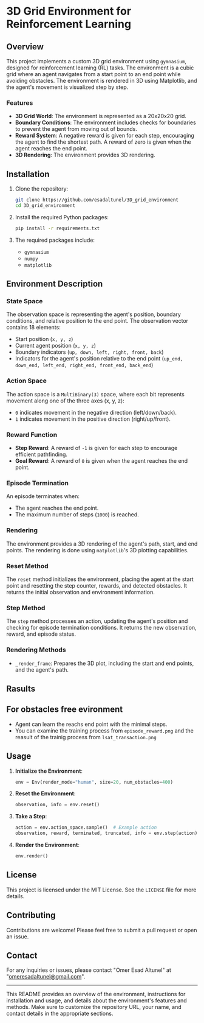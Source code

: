 # 3D Grid Environment for Reinforcement Learning

## Overview

This project implements a custom 3D grid environment using `gymnasium`, designed for reinforcement learning (RL) tasks. The environment is a cubic grid where an agent navigates from a start point to an end point while avoiding obstacles. The environment is rendered in 3D using Matplotlib, and the agent's movement is visualized step by step.

### Features

- **3D Grid World**: The environment is represented as a 20x20x20 grid.
- **Boundary Conditions**: The environment includes checks for boundaries to prevent the agent from moving out of bounds.
- **Reward System**: A negative reward is given for each step, encouraging the agent to find the shortest path. A reward of zero is given when the agent reaches the end point.
- **3D Rendering**: The environment provides 3D rendering.

## Installation

1. Clone the repository:
   ```bash
   git clone https://github.com/esadaltunel/3D_grid_environment
   cd 3D_grid_environment
   ```

2. Install the required Python packages:
   ```bash
   pip install -r requirements.txt
   ```

3. The required packages include:
   - `gymnasium`
   - `numpy`
   - `matplotlib`

## Environment Description

### State Space

The observation space is representing the agent's position, boundary conditions, and relative position to the end point. The observation vector contains 18 elements:
- Start position (`x, y, z`)
- Current agent position (`x, y, z`)
- Boundary indicators (`up, down, left, right, front, back`)
- Indicators for the agent's position relative to the end point (`up_end, down_end, left_end, right_end, front_end, back_end`)

### Action Space

The action space is a `MultiBinary(3)` space, where each bit represents movement along one of the three axes (x, y, z):
- `0` indicates movement in the negative direction (left/down/back).
- `1` indicates movement in the positive direction (right/up/front).

### Reward Function

- **Step Reward**: A reward of `-1` is given for each step to encourage efficient pathfinding.
- **Goal Reward**: A reward of `0` is given when the agent reaches the end point.

### Episode Termination

An episode terminates when:
- The agent reaches the end point.
- The maximum number of steps (`1000`) is reached.

### Rendering

The environment provides a 3D rendering of the agent's path, start, and end points. The rendering is done using `matplotlib`'s 3D plotting capabilities.

### Reset Method

The `reset` method initializes the environment, placing the agent at the start point and resetting the step counter, rewards, and detected obstacles. It returns the initial observation and environment information.

### Step Method

The `step` method processes an action, updating the agent's position and checking for episode termination conditions. It returns the new observation, reward, and episode status.

### Rendering Methods

- `_render_frame`: Prepares the 3D plot, including the start and end points, and the agent's path.

## Rasults 

## For obstacles free evironment
- Agent can learn the reachs end point with the minimal steps.
- You can examine the training process from `episode_reward.png` and the reasult of the trainig process from `lsat_transaction.png`

## Usage

1. **Initialize the Environment**:
   ```python
   env = Env(render_mode="human", size=20, num_obstacles=400)
   ```

2. **Reset the Environment**:
   ```python
   observation, info = env.reset()
   ```

3. **Take a Step**:
   ```python
   action = env.action_space.sample()  # Example action
   observation, reward, terminated, truncated, info = env.step(action)
   ```

4. **Render the Environment**:
   ```python
   env.render()
   ```

## License

This project is licensed under the MIT License. See the `LICENSE` file for more details.


## Contributing

Contributions are welcome! Please feel free to submit a pull request or open an issue.

## Contact

For any inquiries or issues, please contact "Omer Esad Altunel" at "omeresadaltunel@gmail.com".

---

This README provides an overview of the environment, instructions for installation and usage, and details about the environment's features and methods. Make sure to customize the repository URL, your name, and contact details in the appropriate sections.
